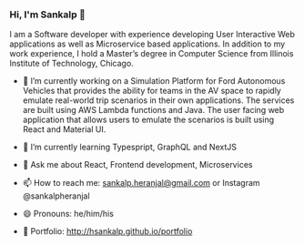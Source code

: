 ### Hi, I'm Sankalp 👋

I am a Software developer with experience developing User Interactive Web applications as well as Microservice based applications.
In addition to my work experience, I hold a Master’s degree in Computer Science from Illinois Institute of Technology, Chicago.

- 🔭 I’m currently working on a Simulation Platform for Ford Autonomous Vehicles that provides the ability for teams in the AV space to rapidly emulate real-world trip scenarios in their own applications. The services are built using AWS Lambda functions and Java. The user facing web application that allows users to emulate the scenarios is built using React and Material UI. 

- 🌱 I’m currently learning Typespript, GraphQL and NextJS

- 💬 Ask me about React, Frontend development, Microservices
- 📫 How to reach me: sankalp.heranjal@gmail.com or Instagram @sankalpheranjal
- 😄 Pronouns: he/him/his
- :link: Portfolio: http://hsankalp.github.io/portfolio

